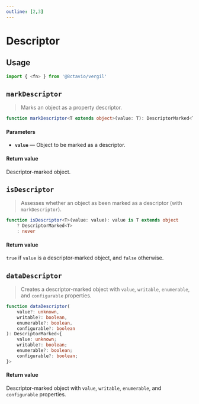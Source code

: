 ```yaml
---
outline: [2,3]
---
```


# Descriptor

## Usage

```js
import { <fn> } from '@8ctavio/vergil'
```

## `markDescriptor`

> Marks an object as a property descriptor.

```ts
function markDescriptor<T extends object>(value: T): DescriptorMarked<T>
```

#### Parameters

- **`value`** — Object to be marked as a descriptor.

#### Return value

Descriptor-marked object.

## `isDescriptor`

> Assesses whether an object as been marked as a descriptor (with `markDescriptor`).

```ts
function isDescriptor<T>(value: value): value is T extends object
	? DescriptorMarked<T>
	: never
```

#### Return value

`true` if `value` is a descriptor-marked object, and `false` otherwise.

## `dataDescriptor`

> Creates a descriptor-marked object with `value`, `writable`, `enumerable`, and `configurable` properties.

```ts
function dataDescriptor(
	value?: unknown,
	writable?: boolean,
	enumerable?: boolean,
	configurable?: boolean
): DescriptorMarked<{
	value: unknown;
	writable?: boolean;
	enumerable?: boolean;
	configurable?: boolean;
}>
```

#### Return value

Descriptor-marked object with `value`, `writable`, `enumerable`, and `configurable` properties.